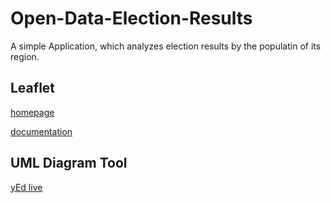 # Open-Data-Election-Results
A simple Application, which analyzes election results by the populatin of its region.

## Leaflet
[homepage](https://leafletjs.com/)

[documentation](https://leafletjs.com/reference.html)


## UML Diagram Tool
[yEd live](https://www.yworks.com/products/yed-live)
